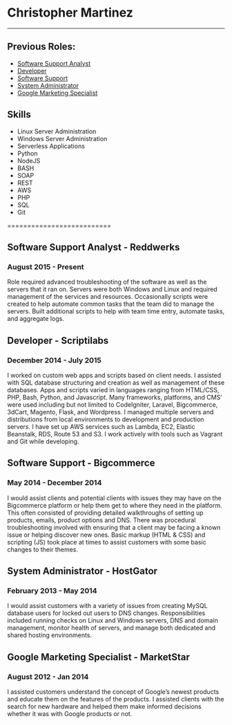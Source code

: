 # Christopher Martinez
----------------------
## Previous Roles: 
-   [Software Support Analyst](https://github.com/cmtzco/cmtzco#software-support-analyst---reddwerks)
-   [Developer](https://github.com/cmtzco/cmtzco#developer---scriptilabs)
-   [Software Support](https://github.com/cmtzco/cmtzco#software-support---bigcommerce)
-   [System Administrator](https://github.com/cmtzco/cmtzco#system-administrator---hostgator)
-   [Google Marketing Specialist](https://github.com/cmtzco/cmtzco#google-marketing-specialist---marketstar)

## Skills
-   Linux Server Administration
-   Windows Server Administration
-   Serverless Applications
-   Python
-   NodeJS
-   BASH
-   SOAP 
-   REST
-   AWS
-   PHP
-   SQL
-   Git

==========================
## Software Support Analyst - Reddwerks
### August 2015 - Present
Role required advanced troubleshooting of the software as well as the servers that it ran on.  Servers were both Windows and Linux and required management of the services and resources.  Occasionally scripts were created to help automate common tasks that the team did to manage the servers.  Built additional scripts to help with team time entry, automate tasks, and aggregate logs.


## Developer - Scriptilabs
### December 2014 - July 2015
I worked on custom web apps and scripts based on client needs.  I assisted with SQL database structuring and creation as well as management of these databases.  Apps and scripts varied in languages ranging from HTML/CSS, PHP, Bash, Python, and Javascript. Many frameworks, platforms, and CMS’ were used including but not limited to CodeIgniter, Laravel, Bigcommerce, 3dCart, Magento, Flask, and Wordpress.  I managed multiple servers and distributions from local environments to development and production servers.  I have set up AWS services such as Lambda, EC2, Elastic Beanstalk, RDS, Route 53 and S3. I work actively with tools such as Vagrant and Git while developing.


## Software Support - Bigcommerce
### May 2014 - December 2014
I would assist clients and potential clients with issues they may have on the Bigcommerce platform or help them get to where they need in the platform.  This often consisted of providing detailed walkthroughs of setting up products, emails, product options and DNS.  There was procedural troubleshooting involved with ensuring that a client may be facing a known issue or helping discover new ones.  Basic markup (HTML & CSS) and scripting (JS)  took  place at times to assist customers with some basic changes to their themes. 


## System Administrator - HostGator
### February 2013 - May 2014
I would assist customers with a variety of issues from creating MySQL database users for locked out users to DNS changes.  Responsibilities included running checks on Linux and Windows servers,  DNS and domain management,  monitor health of servers, and manage both dedicated and shared hosting environments.

## Google Marketing Specialist - MarketStar
### August 2012 - Jan 2014
I assisted customers understand the concept of Google’s newest products and educate them on the features of the products. I assisted clients with the search for new hardware and helped them make informed decisions whether it was with Google products or not.


